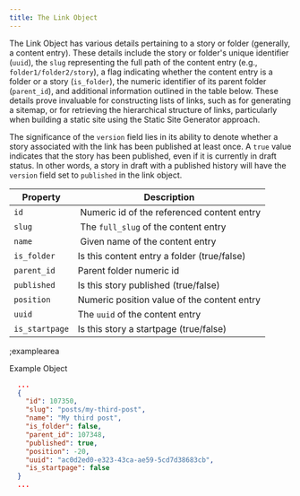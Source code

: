 ```yaml
---
title: The Link Object
---
```


The Link Object has various details pertaining to a story or folder (generally, a content entry). These details include the story or folder's unique identifier (`uuid`), the `slug` representing the full path of the content entry (e.g., `folder1/folder2/story`), a flag indicating whether the content entry is a folder or a story (`is_folder`), the numeric identifier of its parent folder (`parent_id`), and additional information outlined in the table below. These details prove invaluable for constructing lists of links, such as for generating a sitemap, or for retrieving the hierarchical structure of links, particularly when building a static site using the Static Site Generator approach.

The significance of the `version` field lies in its ability to denote whether a story associated with the link has been published at least once. A `true` value indicates that the story has been published, even if it is currently in draft status. In other words, a story in draft with a published history will have the `version` field set to `published` in the link object.

| Property            | Description          |
|---------------------|----------------------|
| `id`            | Numeric id of the referenced content entry |
| `slug`          | The `full_slug` of the content entry |
| `name`          | Given name of the content entry |
| `is_folder`     | Is this content entry a folder (true/false) |
| `parent_id`     | Parent folder numeric id |
| `published`     | Is this story published (true/false) |
| `position`      | Numeric position value of the content entry |
| `uuid`          | The `uuid` of the content entry |
| `is_startpage`  | Is this story a startpage (true/false) |

;examplearea

Example Object

```json
  ...
  {
    "id": 107350,
    "slug": "posts/my-third-post",
    "name": "My third post",
    "is_folder": false,
    "parent_id": 107348,
    "published": true,
    "position": -20,
    "uuid": "ac0d2ed0-e323-43ca-ae59-5cd7d38683cb",
    "is_startpage": false
  }
  ...
```
